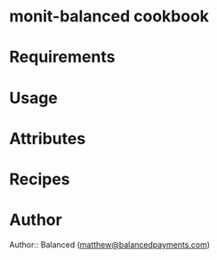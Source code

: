# monit-balanced cookbook

# Requirements

# Usage

# Attributes

# Recipes

# Author

Author:: Balanced (<matthew@balancedpayments.com>)

